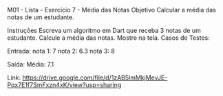 
M01 - Lista - Exercício 7 - Média das Notas
Objetivo
Calcular a média das notas de um estudante.

Instruções
Escreva um algoritmo em Dart que receba 3 notas de um estudante.
Calcule a média das notas.
Mostre na tela.
Casos de Testes:

Entrada:
  nota 1: 7
  nota 2: 6.3
  nota 3: 8

Saída:
  Média: 7.1

Link: https://drive.google.com/file/d/1zAB5lmMkjMevJE-Pqx7E1f7SmFxzn4xK/view?usp=sharing